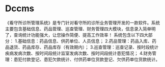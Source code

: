 # Dccms
 《看守所诊所管理系统》是专门针对看守所的诊所业务管理开发的一款软件。系统主要包含基础信息、药品管理、巡查管理、财务管理四大模块，信息录入简单明了，查询统计功能强大，让您操作简便、提高工作效率！ 系统包含以下四大部分： 1.基础信息：药品信息、供药单位、人员信息； 2.药品管理：药品入库、药品退货、药品库存、药品库存（有效期内）； 3.巡查管理：巡查记录、按时段统计疾病发病次数、按时间段统计监室发病次数、按时间段统计患犯情况； 4.财务管理：患犯付款登记、患犯欠款统计、付供药单位货款登记、欠供药单位货款统计。
